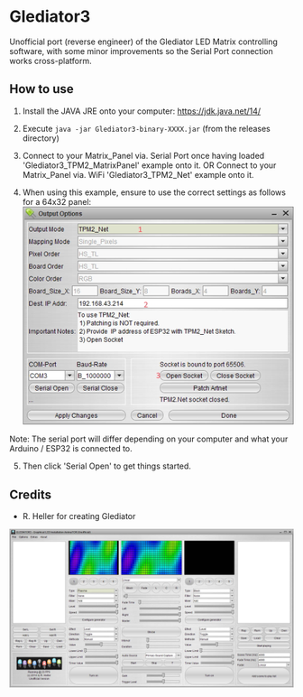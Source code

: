 # Glediator3
Unofficial port (reverse engineer) of the Glediator LED Matrix controlling software, with some minor improvements so the Serial Port connection works cross-platform.

 
## How to use

1. Install  the JAVA JRE onto your computer: https://jdk.java.net/14/
2. Execute `java -jar Glediator3-binary-XXXX.jar` (from the releases directory)
3. Connect to your Matrix_Panel via. Serial Port once having loaded 'Glediator3_TPM2_MatrixPanel' example onto it.
OR
Connect to your Matrix_Panel via. WiFi 'Glediator3_TPM2_Net' example onto it. 

4. When using this example, ensure to use the correct settings as follows for a 64x32 panel:
![TPM2 Serial Connection Settings](tpm2_matrix_settings.jpg)

Note: The serial port will differ depending on your computer and what your Arduino / ESP32 is connected to.

5. Then click 'Serial Open' to get things started.


## Credits

* R. Heller for creating Glediator

![Glediator3](screenshot.jpg)
